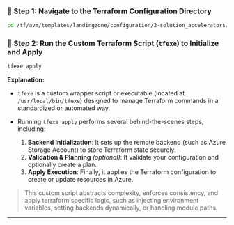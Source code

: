 ### 🔹 Step 1: Navigate to the Terraform Configuration Directory

```bash
cd /tf/avm/templates/landingzone/configuration/2-solution_accelerators/project/keyvault
```
### 🔹 Step 2: Run the Custom Terraform Script (`tfexe`) to Initialize and Apply

```bash
tfexe apply
```

**Explanation:**

* `tfexe` is a custom wrapper script or executable (located at `/usr/local/bin/tfexe`) designed to manage Terraform commands in a standardized or automated way.
* Running `tfexe apply` performs several behind-the-scenes steps, including:

  1. **Backend Initialization**: It sets up the remote backend (such as Azure Storage Account) to store Terraform state securely.
  2. **Validation & Planning** *(optional)*: It validate your configuration and optionally create a plan.
  3. **Apply Execution**: Finally, it applies the Terraform configuration to create or update resources in Azure.

> This custom script abstracts complexity, enforces consistency, and apply terraform specific logic, such as injecting environment variables, setting backends dynamically, or handling module paths.

---